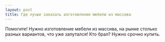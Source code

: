 ```yaml
---
layout: post 
title: Где лучше заказать изготовление мебели из массива
--- 
```

Помогите! Нужно изготовление мебели из массива, на рынке столько разных вариантов, что уже запутался! Кто брал? Нужно срочно купить.
